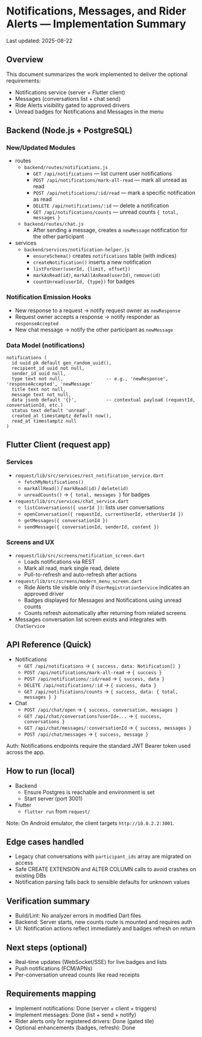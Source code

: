 # Notifications, Messages, and Rider Alerts — Implementation Summary

Last updated: 2025-08-22

## Overview
This document summarizes the work implemented to deliver the optional requirements:
- Notifications service (server + Flutter client)
- Messages (conversations list + chat send)
- Ride Alerts visibility gated to approved drivers
- Unread badges for Notifications and Messages in the menu

## Backend (Node.js + PostgreSQL)

### New/Updated Modules
- routes
  - `backend/routes/notifications.js`
    - `GET /api/notifications` — list current user notifications
    - `POST /api/notifications/mark-all-read` — mark all unread as read
    - `POST /api/notifications/:id/read` — mark a specific notification as read
    - `DELETE /api/notifications/:id` — delete a notification
    - `GET /api/notifications/counts` — unread counts `{ total, messages }`
  - `backend/routes/chat.js`
    - After sending a message, creates a `newMessage` notification for the other participant
- services
  - `backend/services/notification-helper.js`
    - `ensureSchema()` creates `notifications` table (with indices)
    - `createNotification()` inserts a new notification
    - `listForUser(userId, {limit, offset})`
    - `markAsRead(id)`, `markAllAsRead(userId)`, `remove(id)`
    - `countUnread(userId, {type})` for badges

### Notification Emission Hooks
- New response to a request → notify request owner as `newResponse`
- Request owner accepts a response → notify responder as `responseAccepted`
- New chat message → notify the other participant as `newMessage`

### Data Model (notifications)
```
notifications (
  id uuid pk default gen_random_uuid(),
  recipient_id uuid not null,
  sender_id uuid null,
  type text not null,                -- e.g., 'newResponse', 'responseAccepted', 'newMessage'
  title text not null,
  message text not null,
  data jsonb default '{}',           -- contextual payload (requestId, conversationId, etc.)
  status text default 'unread',
  created_at timestamptz default now(),
  read_at timestamptz null
)
```

## Flutter Client (request app)

### Services
- `request/lib/src/services/rest_notification_service.dart`
  - `fetchMyNotifications()`
  - `markAllRead()` / `markRead(id)` / `delete(id)`
  - `unreadCounts()` → `{ total, messages }` for badges
- `request/lib/src/services/chat_service.dart`
  - `listConversations({ userId })`: lists user conversations
  - `openConversation({ requestId, currentUserId, otherUserId })`
  - `getMessages({ conversationId })`
  - `sendMessage({ conversationId, senderId, content })`

### Screens and UX
- `request/lib/src/screens/notification_screen.dart`
  - Loads notifications via REST
  - Mark all read, mark single read, delete
  - Pull-to-refresh and auto-refresh after actions
- `request/lib/src/screens/modern_menu_screen.dart`
  - Ride Alerts tile visible only if `UserRegistrationService` indicates an approved driver
  - Badges displayed for Messages and Notifications using unread counts
  - Counts refresh automatically after returning from related screens
- Messages conversation list screen exists and integrates with `ChatService`

## API Reference (Quick)
- Notifications
  - `GET /api/notifications` → `{ success, data: Notification[] }`
  - `POST /api/notifications/mark-all-read` → `{ success }`
  - `POST /api/notifications/:id/read` → `{ success, data }`
  - `DELETE /api/notifications/:id` → `{ success, data }`
  - `GET /api/notifications/counts` → `{ success, data: { total, messages } }`
- Chat
  - `POST /api/chat/open` → `{ success, conversation, messages }`
  - `GET /api/chat/conversations?userId=...` → `{ success, conversations }`
  - `GET /api/chat/messages/:conversationId` → `{ success, messages }`
  - `POST /api/chat/messages` → `{ success, message }`

Auth: Notifications endpoints require the standard JWT Bearer token used across the app.

## How to run (local)
- Backend
  - Ensure Postgres is reachable and environment is set
  - Start server (port 3001)
- Flutter
  - `flutter run` from `request/`

Note: On Android emulator, the client targets `http://10.0.2.2:3001`.

## Edge cases handled
- Legacy chat conversations with `participant_ids` array are migrated on access
- Safe CREATE EXTENSION and ALTER COLUMN calls to avoid crashes on existing DBs
- Notification parsing falls back to sensible defaults for unknown values

## Verification summary
- Build/Lint: No analyzer errors in modified Dart files
- Backend: Server starts, new counts route is mounted and requires auth
- UI: Notification actions reflect immediately and badges refresh on return

## Next steps (optional)
- Real-time updates (WebSocket/SSE) for live badges and lists
- Push notifications (FCM/APNs)
- Per-conversation unread counts like read receipts

## Requirements mapping
- Implement notifications: Done (server + client + triggers)
- Implement messages: Done (list + send + notify)
- Rider alerts only for registered drivers: Done (gated tile)
- Optional enhancements (badges, refresh): Done
